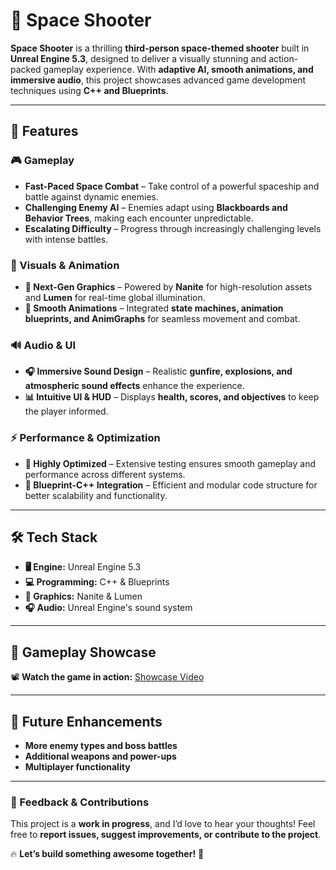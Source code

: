 # 🚀 Space Shooter  

**Space Shooter** is a thrilling **third-person space-themed shooter** built in **Unreal Engine 5.3**, designed to deliver a visually stunning and action-packed gameplay experience. With **adaptive AI, smooth animations, and immersive audio**, this project showcases advanced game development techniques using **C++ and Blueprints**.  

---

## 🌟 Features  

### 🎮 Gameplay  
- **Fast-Paced Space Combat** – Take control of a powerful spaceship and battle against dynamic enemies.  
- **Challenging Enemy AI** – Enemies adapt using **Blackboards and Behavior Trees**, making each encounter unpredictable.  
- **Escalating Difficulty** – Progress through increasingly challenging levels with intense battles.  

### 🎨 Visuals & Animation  
- **🌠 Next-Gen Graphics** – Powered by **Nanite** for high-resolution assets and **Lumen** for real-time global illumination.  
- **💠 Smooth Animations** – Integrated **state machines, animation blueprints, and AnimGraphs** for seamless movement and combat.  

### 🔊 Audio & UI  
- **🎧 Immersive Sound Design** – Realistic **gunfire, explosions, and atmospheric sound effects** enhance the experience.  
- **📊 Intuitive UI & HUD** – Displays **health, scores, and objectives** to keep the player informed.  

### ⚡ Performance & Optimization  
- **🚀 Highly Optimized** – Extensive testing ensures smooth gameplay and performance across different systems.  
- **🔄 Blueprint-C++ Integration** – Efficient and modular code structure for better scalability and functionality.  

---

## 🛠 Tech Stack  

- **🖥 Engine:** Unreal Engine 5.3  
- **💻 Programming:** C++ & Blueprints  
- **🎨 Graphics:** Nanite & Lumen  
- **🎧 Audio:** Unreal Engine's sound system  

---

## 🎥 Gameplay Showcase  

📽️ **Watch the game in action:** [Showcase Video](https://drive.google.com/drive/folders/1hySTg3eVbAZzB5jGNJdScNeCABJ-zM92?usp=drive_link)  

---

## 🚀 Future Enhancements  

- **More enemy types and boss battles**  
- **Additional weapons and power-ups**  
- **Multiplayer functionality**  

---

### 💬 Feedback & Contributions  

This project is a **work in progress**, and I’d love to hear your thoughts! Feel free to **report issues, suggest improvements, or contribute to the project**.  

🔥 **Let’s build something awesome together!** 🚀  
